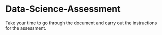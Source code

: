 # Data-Science-Assessment
Take your time to go through the document and carry out the instructions for the assessment.
